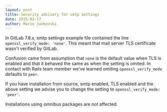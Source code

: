 ```yaml
---
layout: post
title: Security advisory for smtp settings
date: 2015-03-17
author: Marin Jankovski
---
```


In GitLab 7.8.x, smtp settings example file contained the line `openssl_verify_mode: 'none'`. This meant that mail server TLS certificate wasn't verified by GitLab.

Confusion came from assumption that `none` is the default value when TLS is enabled and that it behaved the same as when the setting is omited. In contact with Rails team member we've learned omiting `openssl_verify_mode` defaults to `peer`.

If you have installation from source, smtp enabled, TLS enabled and the above setting we advise you to change the setting to `openssl_verify_mode: 'peer'`.

Installations using omnibus packages are not affected.
